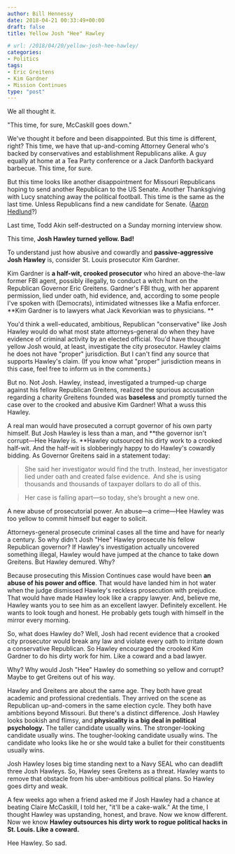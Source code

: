 ```yaml
---
author: Bill Hennessy
date: 2018-04-21 00:33:49+00:00
draft: false
title: Yellow Josh "Hee" Hawley

# url: /2018/04/20/yellow-josh-hee-hawley/
categories:
- Politics
tags:
- Eric Greitens
- Kim Gardner
- Mission Continues
type: "post"
---
```


We all thought it.

"This time, for sure, McCaskill goes down."

We've thought it before and been disappointed. But this time is different, right? This time, we have that up-and-coming Attorney General who's backed by conservatives and establishment Republicans alike. A guy equally at home at a Tea Party conference or a Jack Danforth backyard barbecue. This time, for sure.

But this time looks like another disappointment for Missouri Republicans hoping to send another Republican to the US Senate. Another Thanksgiving with Lucy snatching away the political football. This time is the same as the last time. Unless Republicans find a new candidate for Senate. ([Aaron Hedlund](https://twitter.com/aaron_hedlund)?)

Last time, Todd Akin self-destructed on a Sunday morning interview show.

This time, **Josh Hawley turned yellow. Bad!**

To understand just how abusive and cowardly and **passive-aggressive Josh Hawley** is, consider St. Louis prosecutor Kim Gardner.

Kim Gardner is **a half-wit, crooked prosecutor** who hired an above-the-law former FBI agent, possibly illegally, to conduct a witch hunt on the Republican Governor Eric Greitens. Gardner's FBI thug, with her apparent permission, lied under oath, hid evidence, and, according to some people I've spoken with (Democrats), intimidated witnesses like a Mafia enforcer. **Kim Gardner is to lawyers what Jack Kevorkian was to physicians. **

You'd think a well-educated, ambitious, Republican "conservative" like Josh Hawley would do what most state attorneys-general do when they have evidence of criminal activity by an elected official. You'd have thought yellow Josh would, at least, investigate the city prosecutor. Hawley claims he does not have "proper" jurisdiction. But I can't find any source that supports Hawley's claim. (If you know what "proper" jurisdiction means in this case, feel free to inform us in the comments.)

But no. Not Josh. Hawley, instead, investigated a trumped-up charge against his fellow Republican Greitens, realized the spurious accusation regarding a charity Greitens founded was **baseless** and promptly turned the case over to the crooked and abusive Kim Gardner! What a wuss this Hawley.

A real man would have prosecuted a corrupt governor of his own party himself. But Josh Hawley is less than a man, and **the governor isn't corrupt—Hee Hawley is. **Hawley outsourced his dirty work to a crooked half-wit. And the half-wit is slobberingly happy to do Hawley's cowardly bidding. As Governor Greitens said in a statement today:


> 

> 
> She said her investigator would find the truth. Instead, her investigator lied under oath and created false evidence.  And she is using thousands and thousands of taxpayer dollars to do all of this.
> 
> 

> 
> Her case is falling apart—so today, she’s brought a new one.
> 
> 



A new abuse of prosecutorial power. An abuse—a crime—Hee Hawley was too yellow to commit himself but eager to solicit.

Attorneys-general prosecute criminal cases all the time and have for nearly a century. So why didn't Josh "Hee" Hawley prosecute his fellow Republican governor? If Hawley's investigation actually uncovered something illegal, Hawley would have jumped at the chance to take down Greitens. But Hawley demured. Why?

Because prosecuting this Mission Continues case would have been **an abuse of his power and office**. That would have landed him in hot water when the judge dismissed Hawley's reckless prosecution with prejudice. That would have made Hawley look like a crappy lawyer. And, believe me, Hawley wants you to see him as an excellent lawyer. Definitely excellent. He wants to look tough and honest. He probably gets tough with himself in the mirror every morning.

So, what does Hawley do? Well, Josh had recent evidence that a crooked city prosecutor would break any law and violate every oath to irritate down a conservative Republican. So Hawley encouraged the crooked Kim Gardner to do his dirty work for him. Like a coward and a bad lawyer.

Why? Why would Josh "Hee" Hawley do something so yellow and corrupt? Maybe to get Greitens out of his way.

Hawley and Greitens are about the same age. They both have great academic and professional credentials. They arrived on the scene as Republican up-and-comers in the same election cycle. They both have ambitions beyond Missouri. But there's a distinct difference. Josh Hawley looks bookish and flimsy, and **physicality is a big deal in political psychology.** The taller candidate usually wins. The stronger-looking candidate usually wins. The tougher-looking candidate usually wins. The candidate who looks like he or she would take a bullet for their constituents usually wins.

Josh Hawley loses big time standing next to a Navy SEAL who can deadlift three Josh Hawleys. So, Hawley sees Greitens as a threat. Hawley wants to remove that obstacle from his uber-ambitious political plans. So Hawley goes dirty and weak.

A few weeks ago when a friend asked me if Josh Hawley had a chance at beating Claire McCaskill, I told her, "it'll be a cake-walk." At the time, I thought Hawley was upstanding, honest, and brave. Now we know different. Now we know **Hawley outsources his dirty work to rogue political hacks in St. Louis. Like a coward.**

Hee Hawley. So sad.



